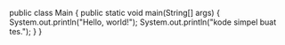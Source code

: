 public class Main {
    public static void main(String[] args) {
        System.out.println("Hello, world!");
        System.out.println("kode simpel buat tes.");
    }
}
